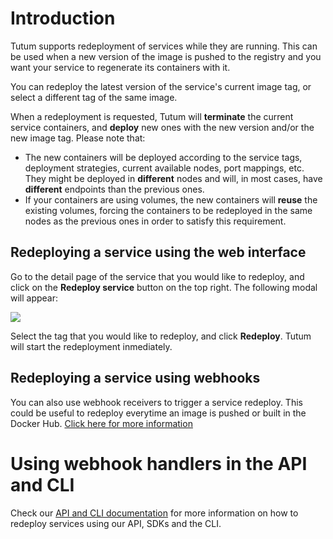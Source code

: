 # Introduction

Tutum supports redeployment of services while they are running. This can be used when a new version of the image is pushed to the registry and you want your service to regenerate its containers with it.

You can redeploy the latest version of the service's current image tag, or select a different tag of the same image.

When a redeployment is requested, Tutum will **terminate** the current service containers, and **deploy** new ones with the new version and/or the new image tag. Please note that:

- The new containers will be deployed according to the service tags, deployment strategies, current available nodes, port mappings, etc. They might be deployed in **different** nodes and will, in most cases, have **different** endpoints than the previous ones.
- If your containers are using volumes, the new containers will **reuse** the existing volumes, forcing the containers to be redeployed in the same nodes as the previous ones in order to satisfy this requirement.


## Redeploying a service using the web interface

Go to the detail page of the service that you would like to redeploy, and click on the **Redeploy service** button on the top right. The following modal will appear:

![](https://s.tutum.co/support/images/service-redeploy-modal.png)

Select the tag that you would like to redeploy, and click **Redeploy**. Tutum will start the redeployment inmediately.


## Redeploying a service using webhooks

You can also use webhook receivers to trigger a service redeploy. This could be useful to redeploy everytime an image is pushed or built in the Docker Hub. [Click here for more information](https://support.tutum.co/support/solutions/articles/5000513815)

# Using webhook handlers in the API and CLI

Check our [API and CLI documentation](https://docs.tutum.co/v2/api/#redeploy-a-service) for more information on how to redeploy services using our API, SDKs and the CLI.
